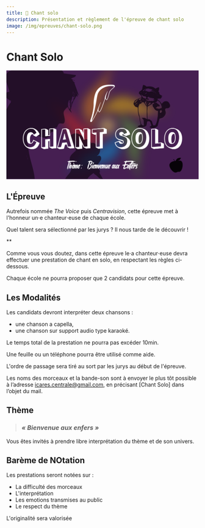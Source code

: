 ```yaml
---
title: 🎤 Chant solo
description: Présentation et règlement de l'épreuve de chant solo
image: /img/epreuves/chant-solo.png
---
```


# Chant Solo

![](/img/epreuves/chant-solo.png)

## L'Épreuve

Autrefois nommée *The Voice* puis *Centravision*, cette épreuve met à l'honneur un⋅e chanteur⋅euse de chaque école. 

Quel talent sera sélectionné par les jurys ? Il nous tarde de le découvrir !

**

Comme vous vous doutez, dans cette épreuve le⋅a chanteur⋅euse devra effectuer une prestation de chant en solo, en respectant les règles ci-dessous. 

Chaque école ne pourra proposer que 2 candidats pour cette épreuve.


## Les Modalités


Les candidats devront interpréter deux chansons : 
* une chanson a capella,
* une chanson sur support audio type karaoké.

Le temps total de la prestation ne pourra pas excéder 10min.

Une feuille ou un téléphone pourra être utilisé comme aide.

L'ordre de passage sera tiré au sort par les jurys au début de l'épreuve.

Les noms des morceaux et la bande-son sont à envoyer le plus tôt possible à l’adresse [icares.centrale@gmail.com](mailto:icares.centrale@gmail.com), en précisant [Chant Solo] dans l’objet du mail.


## Thème

> ### ***« Bienvenue aux enfers »***

Vous êtes invités à prendre libre interprétation du thème et de son univers.


## Barème de NOtation

Les prestations seront notées sur :
* La difficulté des morceaux
* L'interprétation
* Les emotions transmises au public
* Le respect du thème

L'originalité sera valorisée


